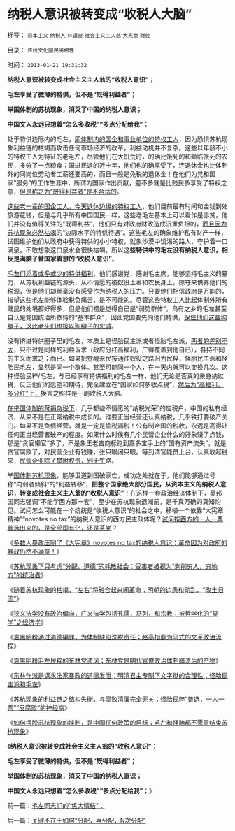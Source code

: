 # 纳税人意识被转变成“收税人大脑”

标签： `资本主义` `纳税人` `林语堂` `社会主义主人翁` `大宪章` `财经` 

目录： `传统文化国民劣根性`

时间： `2013-01-21 19:31:32`

**纳税人意识被转变成社会主义主人翁的“收税人意识”**；

**毛左享受了微薄的特供，但不是“既得利益者”；**

**举国体制的苏杭现象，消灭了中国的纳税人意识；**

**中国文人永远只想着“怎么多收税”“多点分配给我”**；

处于特供边际内的毛左，[即体制内的国企和事业单位的特权工人](../../../2009/8/10/主要矛盾很可能就是体制内外的矛盾.md)，因为恐惧苏杭现象利益链的枯竭而攻击任何市场经济的改革，利益动机并不复杂。这些以年龄不小的特权工人为特征的老毛左，尽管他们在大饥荒时，的确比饿死的和频临饿死的农民，多分了一点粮食；国进民退的近十年，他们也的确享受了，连退休金也比体制外的同岗位劳动者工薪还要高的，而且一般是免税的退休金！在他们为党和国家“服务”的工作生涯中，所谓为国家作出贡献，差不多就是比贱民多享受了特权之意，[但是称之为“既得利益者”是不合适的](../../../2013/1/18/不存在可供再分配的财富，只有赤贫的既得利益者.md)。

[这些老一辈的国企工人，今天退休边缘的特权工人](../../../2009/7/16/自我标榜最爱国的左派只不过腐败的特权卫士.md)，他们目前最有时间和金钱到处旅游花钱，但是与几乎所有中国国民一样，这些老毛左基本上可以看作是赤贫，他们并没有值得关注的“既得利益”，他们只有对政府财政造成沉重负担的，[而且因为苏杭现象必然枯竭](../../../2013/1/18/明朝的“反户籍制度起义”，尽可能伤害无辜的左与右.md)的“边际水平的特供待遇”。这些毛左的确象维护私有财产一样，试图维护他们从政府中获得特供的小小特权，就象沙漠中饥渴的路人，守护着一口滴泉，不敢想象这口泉水会很快枯竭。所以这**些特供中的毛左没有纳税人意识，相反是满脑子替国家着想的“收税人意识”**。

[毛左们添着或多或少的特供福利](../../../2010/9/14/特权不能反？反蜱虫就是反人类？.md)，他们感谢党，感谢毛主席，能够坚持毛主义的暴力，从苏杭利益链的源头，从不情愿的被奴役土著和农民身上，掠夺来供养他们的税源，但是他们却丝毫没有感受作为纳税人的压力。只要他们相信政府是万能的，指望这些毛左能够体验税负痛苦，是不可能的。尽管这些特权工人比起体制外所有贱民的处境都好得多，但是他们楞是觉得自已是“弱势群体”。乌有之乡的毛左甚至自认是党国统治所依恃的“基本群众”，因此党国要先向他们特供，[保住他们这些狗腿子，这此老头们也报以狗腿子的忠诚](../../../2011/11/2/不是信仰特权的，就是追求利益的.md)。

没有挤进特供圈子里的毛左，本质上是怪胎民主派或者怪胎毛左派，[两者的差别不大](../../../2009/8/29/利益期望决定社会立场行为.md)，只不过是同样的利益诉求（政府分红高福利，广得覆盖到他自已），各持不同的主义而求之；而已。如果把觉醒派民按通往奴役之路归为民粹，怪胎民主派和怪胎民毛左，显然是同一个群体。甚至可能同一个人，在一天内就可以变换几次。这种怪胎民粹/毛左，与已经享有特供福利的毛左一样，他们无论是否真的亲身纳过税，反正他们的愿望和期待，完全建立在“国家如何多收点税”，[然后为“高福利，多分红”上，](../../../2013/1/14/民主不是否决自治的多数人暴政.md)换言之照样是一副收税人大脑。

[在举国体制的苛捐杂税下](../../../2013/1/15/苏杭现象“信仰政府创造价值”的民粹！制造了“无限制加税”.md)，几乎都些不情愿的“纳税光荣”的应税户，中国的私有经济，从来不是在正常纳税中成长的。谁要正当经营还认真纳税，几乎铁打要破产关门。如果不是负债经营，就是一定是偷税漏税！公有制帝国的税收，永远是高得让任何正当经营者破产的程度。如果什么时侯有几个民营企业什么的好象赚了点钱，那是“贪官懒官”多了，不是象王老吉商标跑到嘉多宝手上的“国有资产流失”，就是贪官腐败了，对民营企业有钱赚，张只眼闭只眼。等到清官能员上台，认真收起税来，[民营企业除了攀附权贵，别无生](../../../2010/2/28/从专营权层层盘剥理解中国特色的黑社会.md)路。

举[国体制苏杭现象](../../../2009/9/18/社会三权利益博羿的二对一组合.md)，能够卫道到国破家亡，成功之处就在于，他们能够通过号称“向弱者倾斜”的“利益转移”，**把整个国家绝大部分国民，从资本主义的纳税人意识，转变成社会主义主人翁的“收税人意识”**！在这样一套政治经济体制下，吴邦国同志强调“不能学西方那一套”，至少在苏杭现象退潮前，是千真万确的真知灼见。试问怎么可能在一个统统是“收税人意识”的社会之中，移植一个依靠“大宪章精神”“novotes no tax”的纳税人意识的西方民主政体呢？[试问按西方的一人一票普选出来的，是全部国有化，还是茶党](../../../2011/10/17/茶党是极右吗？私有制是极右吗？中产阶级是极右吗？.md)？

《[多数人暴政压制了《大宪章》novotes no tax的纳税人意识；革命因为对政府的暴政仍然不满意！](../../../2013/1/19/中国传统文化可以说是世界上最民主.md)》

《[苏杭现象下只考虑“分配，道德”的耗散社会；受害者被视为“剥削穷人，穷地方”的统治者](../../../2013/1/19/法西斯革命反极权！民粹恐怖，因为毫无逻辑的滑稽.md)》

《[随着苏杭现象的枯竭，“左右”将融合起来闹革命；明朝的边患和动乱，“改土归流”](../../../2013/1/19/明清“反户籍制度的改土归流”，“左右”融合起来闹革命.md)》

《[狭义法学没有政治偏向，广义法学包括孔儒，马列，和宗教；被哲学化的“显学”之经济学](../../../2013/1/19/狭义法学没有政治偏向，马恩毛孔儒将争当“显学”.md)》

《[袁黑明粉通过道德編罪，为体制缺陷洗脱责任；赵高指鹿为马式的文革政治流程](../../../2013/1/20/对袁黑明粉不敏感者，如非历史无知，就是文革粉丝.md)》

《[袁黑明粉毛左民粹的东林党遗风；东林党是明代官僚政治体制崩溃后的产物](../../../2013/1/20/东林党作派的伪君子.md)》

《[东林作派是谋求法家暴政的道德发泄；明清君主专制下文字狱的合理性；怪胎民主派和毛左](../../../2013/1/20/谋求法家暴政的道德发泄,明清文字狱的合理性.md)》

《[苏杭现象的利益链之结构失衡，与腐败清廉完全无关；怪胎民粹“普选，一人一票”“反腐败”的神经病](../../../2013/1/20/“普选，一人一票”“反腐败”的神经病.md)》

《[如何摆脱苏杭现象的挟制，是中国任何政策的目标；毛左和怪胎都不愿意结束苏杭现象](../../../2013/1/21/毛左同志们的“焦大情结”；.md)》

《**纳税人意识被转变成社会主义主人翁的“收税人意识”**；

**毛左享受了微薄的特供，但不是“既得利益者”；**

**举国体制的苏杭现象，消灭了中国的纳税人意识；**

**中国文人永远只想着“怎么多收税”“多点分配给我”**；》



前一篇：[毛左同志们的“焦大情结”；](../../../2013/1/21/毛左同志们的“焦大情结”；.md)

后一篇：[关键不在于如何“分配，再分配，N次分配”](../../../2013/1/21/关键不在于如何“分配，再分配，N次分配”.md)
